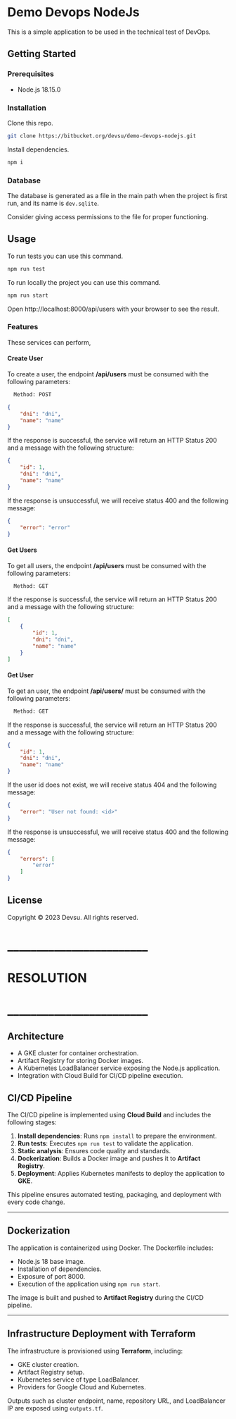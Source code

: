 # Demo Devops NodeJs

This is a simple application to be used in the technical test of DevOps.

## Getting Started

### Prerequisites

- Node.js 18.15.0

### Installation

Clone this repo.

```bash
git clone https://bitbucket.org/devsu/demo-devops-nodejs.git
```

Install dependencies.

```bash
npm i
```

### Database

The database is generated as a file in the main path when the project is first run, and its name is `dev.sqlite`.

Consider giving access permissions to the file for proper functioning.

## Usage

To run tests you can use this command.

```bash
npm run test
```

To run locally the project you can use this command.

```bash
npm run start
```

Open http://localhost:8000/api/users with your browser to see the result.

### Features

These services can perform,

#### Create User

To create a user, the endpoint **/api/users** must be consumed with the following parameters:

```bash
  Method: POST
```

```json
{
    "dni": "dni",
    "name": "name"
}
```

If the response is successful, the service will return an HTTP Status 200 and a message with the following structure:

```json
{
    "id": 1,
    "dni": "dni",
    "name": "name"
}
```

If the response is unsuccessful, we will receive status 400 and the following message:

```json
{
    "error": "error"
}
```

#### Get Users

To get all users, the endpoint **/api/users** must be consumed with the following parameters:

```bash
  Method: GET
```

If the response is successful, the service will return an HTTP Status 200 and a message with the following structure:

```json
[
    {
        "id": 1,
        "dni": "dni",
        "name": "name"
    }
]
```

#### Get User

To get an user, the endpoint **/api/users/<id>** must be consumed with the following parameters:

```bash
  Method: GET
```

If the response is successful, the service will return an HTTP Status 200 and a message with the following structure:

```json
{
    "id": 1,
    "dni": "dni",
    "name": "name"
}
```

If the user id does not exist, we will receive status 404 and the following message:

```json
{
    "error": "User not found: <id>"
}
```

If the response is unsuccessful, we will receive status 400 and the following message:

```json
{
    "errors": [
        "error"
    ]
}
```

## License

Copyright © 2023 Devsu. All rights reserved.


# ________________________
# RESOLUTION
# ________________________


## Architecture

- A GKE cluster for container orchestration.
- Artifact Registry for storing Docker images.
- A Kubernetes LoadBalancer service exposing the Node.js application.
- Integration with Cloud Build for CI/CD pipeline execution.

## CI/CD Pipeline

The CI/CD pipeline is implemented using **Cloud Build** and includes the following stages:

1. **Install dependencies**: Runs `npm install` to prepare the environment.
2. **Run tests**: Executes `npm run test` to validate the application.
3. **Static analysis**: Ensures code quality and standards.
4. **Dockerization**: Builds a Docker image and pushes it to **Artifact Registry**.
5. **Deployment**: Applies Kubernetes manifests to deploy the application to **GKE**.

This pipeline ensures automated testing, packaging, and deployment with every code change.

---

## Dockerization

The application is containerized using Docker. The Dockerfile includes:

- Node.js 18 base image.
- Installation of dependencies.
- Exposure of port 8000.
- Execution of the application using `npm run start`.

The image is built and pushed to **Artifact Registry** during the CI/CD pipeline.

---

## Infrastructure Deployment with Terraform

The infrastructure is provisioned using **Terraform**, including:

- GKE cluster creation.
- Artifact Registry setup.
- Kubernetes service of type LoadBalancer.
- Providers for Google Cloud and Kubernetes.

Outputs such as cluster endpoint, name, repository URL, and LoadBalancer IP are exposed using `outputs.tf`.


